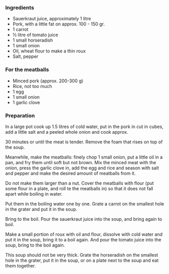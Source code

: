 
### Ingredients
- Sauerkraut juice, approximately 1 litre
- Pork, with a little fat on approx. 100 - 150 gr.
- 1 carrot
- ½ litre of tomato juice
- 1 small horseradish
- 1 small onion
- Oil, wheat flour to make a thin roux
- Salt, pepper

### For the meatballs
- Minced pork (approx. 200-300 g)
- Rice, not too much
- 1 egg
- 1 small onion
- 1 garlic clove

### Preparation
In a large pot cook up 1.5 litres of cold water, put in the pork in cut in cubes, add a little salt and a peeled whole onion and cook approx.

 30 minutes or until the meat is tender. Remove the foam that rises on top of the soup.

 Meanwhile, make the meatballs: finely chop 1 small onion, put a little oil in a pan, and fry them until soft but not brown. Mix the minced meat with the onion, press the garlic clove in, add the egg and rice and season with salt and pepper and make the desired amount of meatballs from it.

 Do not make them larger than a nut. Cover the meatballs with flour (put some flour in a plate, and roll te the meatballs in) so that it does not fall apart while boiling in water.

 Put them in the boiling water one by one. Grate a carrot on the smallest hole in the grater and put it in the soup.

 Bring to the boil. Pour the sauerkraut juice into the soup, and bring again to boil.

 Make a small portion of roux with oil and flour, dissolve with cold water and put it in the soup, bring it to a boil again. And pour the tomato juice into the soup, bring to the boil again.

 This soup should not be very thick. Grate the horseradish on the smallest hole in the grater, put it in the soup, or on a plate next to the soup and eat them together.

   